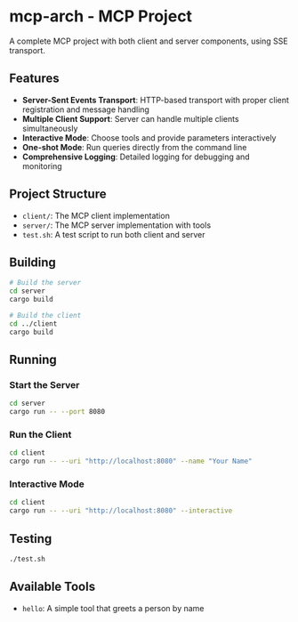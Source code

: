 # mcp-arch - MCP Project

A complete MCP project with both client and server components, using SSE transport.

## Features

- **Server-Sent Events Transport**: HTTP-based transport with proper client registration and message handling
- **Multiple Client Support**: Server can handle multiple clients simultaneously
- **Interactive Mode**: Choose tools and provide parameters interactively
- **One-shot Mode**: Run queries directly from the command line
- **Comprehensive Logging**: Detailed logging for debugging and monitoring

## Project Structure

- `client/`: The MCP client implementation
- `server/`: The MCP server implementation with tools
- `test.sh`: A test script to run both client and server

## Building

```bash
# Build the server
cd server
cargo build

# Build the client
cd ../client
cargo build
```

## Running

### Start the Server

```bash
cd server
cargo run -- --port 8080
```

### Run the Client

```bash
cd client
cargo run -- --uri "http://localhost:8080" --name "Your Name"
```

### Interactive Mode

```bash
cd client
cargo run -- --uri "http://localhost:8080" --interactive
```

## Testing

```bash
./test.sh
```

## Available Tools

- `hello`: A simple tool that greets a person by name
